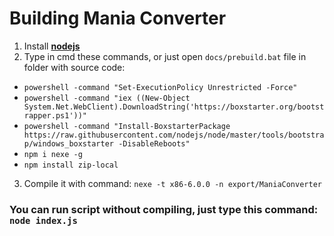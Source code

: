 # Building Mania Converter
1. Install [**nodejs**](https://nodejs.org)
2. Type in cmd these commands, or just open `docs/prebuild.bat` file in folder with source code:
- `powershell -command "Set-ExecutionPolicy Unrestricted -Force"`
- `powershell -command "iex ((New-Object System.Net.WebClient).DownloadString('https://boxstarter.org/bootstrapper.ps1'))"`
- `powershell -command "Install-BoxstarterPackage https://raw.githubusercontent.com/nodejs/node/master/tools/bootstrap/windows_boxstarter -DisableReboots"`
- `npm i nexe -g`
- `npm install zip-local`
3. Compile it with command: `nexe -t x86-6.0.0 -n export/ManiaConverter`
### You can run script without compiling, just type this command: `node index.js`